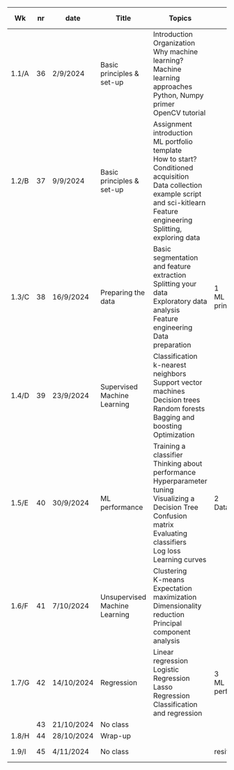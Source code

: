 | Wk | nr | date | Title | Topics | Quiz | Hand in deliverable | Géron (Ed2) | Bradski |
|----|------|------|-------|--------|------|------------------|------------------|------------------|
| 1.1/A | 36 | 2/9/2024 | Basic principles & set-up | Introduction <br> Organization <br> Why machine learning? <br> Machine learning approaches <br> Python, Numpy primer <br> OpenCV tutorial | | | 1-22 | 769-779 |
| 1.2/B | 37 | 9/9/2024 | Basic principles & set-up | Assignment introduction <br> ML portfolio template <br> How to start? Conditioned acquisition <br> Data collection example script and sci-kitlearn <br> Feature engineering <br> Splitting, exploring data | | | 23-34 35-83 493-498 511-512 526-545 | 770-771 |
| 1.3/C | 38 | 16/9/2024 | Preparing the data | Basic segmentation and feature extraction <br> Splitting your data <br> Exploratory data analysis <br> Feature engineering <br> Data preparation | 1 <br>  ML principles | | 85-109 <br> 153-162 <br> 175-178 <br> 189-208 | 799-848 <br> 859-864 <br> 875-906 |
| 1.4/D | 39 | 23/9/2024 | Supervised Machine Learning | Classification <br> k-nearest neighbors <br> Support vector machines <br> Decision trees <br> Random forests <br> Bagging and boosting <br> Optimization | | |   | |
| 1.5/E | 40 | 30/9/2024 | ML performance | Training a classifier <br> Thinking about performance <br> Hyperparameter tuning <br> Visualizing a Decision Tree <br> Confusion matrix <br> Evaluating classifiers <br> Log loss <br> Learning curves | 2 <br> Data | Preliminary ML report, Ch. 1-3 | 111-152 <br> 162-165 <br> 183-184 | 864 |
| 1.6/F | 41 | 7/10/2024 | Unsupervised Machine Learning | Clustering <br> K-means <br> Expectation maximization <br> Dimensionality reduction <br> Principal component analysis | | Feedback on other groups' preliminary report | 79-81 <br> 88-100 <br> 102-105 <br> 130-140 | 779-785 |
| 1.7/G | 42 | 14/10/2024 | Regression | Linear regression <br> Logistic Regression <br> Lasso Regression <br> Classification and regression | 3 <br> ML performance | 235-267 <br> 213-233 | 786-792 |
|       | 43 | 21/10/2024 | No class | | | |   |   |
| 1.8/H | 44 | 28/10/2024 | Wrap-up | | | |   |   |
| 1.9/I | 45 | 4/11/2024 | No class | | resit 1,2,3 | Full ML report |   |   |